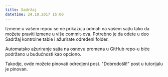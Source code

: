 ```yaml
---
title: Sadržaj
datetime: 24.10.2017 15:00
---
```

Izmene u vašem repou se ne prikazuju odmah na vašem sajtu tako da možete praviti
izmene u više commit-ova. Potrebno je da odete u deo Sadržaj kontrolne table i
ažurirate određeni folder.

Automatsko ažuriranje sajta na osnovu promena u GitHub repo-u biće podržano u
budućnosti kao opciono.

Takodje, ovde možete pinovati odredjeni post. "Dobrodošli!" post u tutorijalu je
pinovan.
